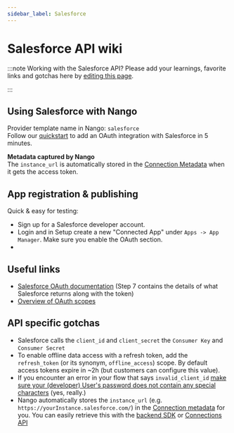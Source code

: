 ```yaml
---
sidebar_label: Salesforce
---
```


# Salesforce API wiki

:::note Working with the Salesforce API?
Please add your learnings, favorite links and gotchas here by [editing this page](https://github.com/nangohq/nango/tree/master/docs/docs/providers/salesforce.md).

:::

## Using Salesforce with Nango

Provider template name in Nango: `salesforce`  
Follow our [quickstart](../quickstart.md) to add an OAuth integration with Salesforce in 5 minutes.

**Metadata captured by Nango**  
The `instance_url` is automatically stored in the [Connection Metadata](reference/core-concepts.md#metadata) when it gets the access token.

## App registration & publishing

Quick & easy for testing:

-   Sign up for a Salesforce developer account.
-   Login and in Setup create a new "Connected App" under `Apps -> App Manager`. Make sure you enable the OAuth section.
-

## Useful links

-   [Salesforce OAuth documentation](https://help.salesforce.com/s/articleView?id=sf.remoteaccess_authorization_code_credentials_flow.htm&type=5) (Step 7 contains the details of what Salesforce returns along with the token)
-   [Overview of OAuth scopes](https://help.salesforce.com/s/articleView?id=sf.connected_app_create_api_integration.htm&type=5)

## API specific gotchas

-   Salesforce calls the `client_id` and `client_secret` the `Consumer Key` and `Consumer Secret`
-   To enable offline data access with a refresh token, add the `refresh_token` (or its synonym, `offline_access`) scope. By default access tokens expire in ~2h (but customers can configure this value).
-   If you encounter an error in your flow that says `invalid_client_id` [make sure your (developer) User's password does not contain any special characters](https://developer.salesforce.com/forums/?id=906F00000009ABLIA2) (yes, really.)
-   Nango automatically stores the `instance_url` (e.g. `https://yourInstance.salesforce.com/`) in the [Connection metadata](reference/core-concepts.md#metadata) for you. You can easily retrieve this with the [backend SDK](reference/node-sdk.md#connectionDetails) or [Connections API](reference/connections-api.md#connectionDetails)
